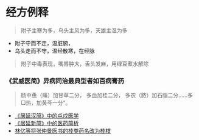 # 经方例释
> 附子主寒为多，乌头主风为多，天雄主湿为多

- 附子守而不走，温脏腑，
- 乌头走而不守，温经散寒，在经脉
> 附子中毒表现，嘴唇肿大，舌头发麻，用绿豆煮水解除
### 《武威医简》异病同治最典型者如百病膏药
> 肠中恿（痛）加甘草二分，
> 多血加桂二分，
> 多农（脓）加石脂二分……多□热，加黄芩一分”。

- [《居延汉简》中的屯戍医学](http://www.cntcm.com.cn/xueshu/2016-09/05/content_20517.htm)
- [《居延新简》中的医药简析](http://cntcm.com.cn/xueshu/2016-09/29/content_21524.htm)
- [林亿等将张仲景医书的桂类药名改为桂枝](https://square.umin.ac.jp/mayanagi/paper02/GuiGB.htm)
